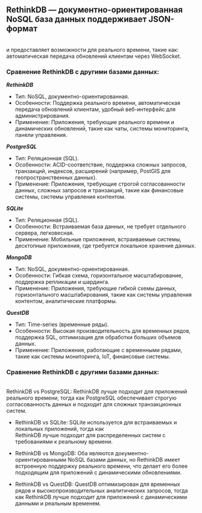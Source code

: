 ## RethinkDB — документно-ориентированная NoSQL база данных поддерживает JSON-формат
<br>и предоставляет возможности для реального времени, такие как:
<br>автоматическая передача обновлений клиентам через WebSocket.

### Сравнение RethinkDB с другими базами данных:

**_RethinkDB_**
- Тип: NoSQL, документно-ориентированная.
- Особенности: Поддержка реального времени, автоматическая передача обновлений клиентам, удобный веб-интерфейс для администрирования.
- Применение: Приложения, требующие реального времени и динамических обновлений, такие как чаты, системы мониторинга, панели управления.

**_PostgreSQL_**
- Тип: Реляционная (SQL).
- Особенности: ACID-соответствие, поддержка сложных запросов, транзакций, индексов, расширений (например, PostGIS для геопространственных данных).
- Применение: Приложения, требующие строгой согласованности данных, сложных запросов и транзакций, такие как финансовые системы, системы управления контентом.

**_SQLite_**
- Тип: Реляционная (SQL).
- Особенности: Встраиваемая база данных, не требует отдельного сервера, легковесная.
- Применение: Мобильные приложения, встраиваемые системы, десктопные приложения, где требуется локальное хранение данных.

**_MongoDB_**
- Тип: NoSQL, документно-ориентированная.
- Особенности: Гибкая схема, горизонтальное масштабирование, поддержка репликации и шардинга.
- Применение: Приложения, требующие гибкой схемы данных, горизонтального масштабирования, такие как системы управления контентом, аналитические платформы.

**_QuestDB_**
- Тип: Time-series (временные ряды).
- Особенности: Высокая производительность для временных рядов, поддержка SQL, оптимизация для обработки больших объемов данных.
- Применение: Приложения, работающие с временными рядами, такие как системы мониторинга, IoT, финансовые системы.

### Сравнение RethinkDB с другими базами данных:
<br>RethinkDB vs PostgreSQL: RethinkDB лучше подходит для приложений реального времени, тогда как PostgreSQL обеспечивает строгую согласованность данных и подходит для сложных транзакционных систем.

* RethinkDB vs SQLite: SQLite используется для встраиваемых и локальных приложений, тогда как  <br>RethinkDB лучше подходит для распределенных систем с требованиями к реальному времени.

* RethinkDB vs MongoDB: Оба являются документно-ориентированными NoSQL базами данных, но RethinkDB имеет встроенную поддержку реального времени, что делает его более подходящим для приложений с динамическими обновлениями.

* RethinkDB vs QuestDB: QuestDB оптимизирован для временных рядов и высокопроизводительных аналитических запросов, тогда как RethinkDB лучше подходит для приложений с динамическими данными и реальным временем.


